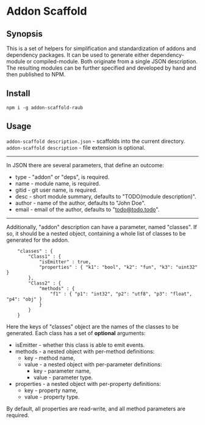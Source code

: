 # Addon Scaffold


## Synopsis

This is a set of helpers for simplification and standardization of addons and
dependency packages. It can be used to generate either dependency-module or
compiled-module. Both originate from a single JSON description. The resulting
modules can be further specified and developed by hand and then published to NPM.


## Install

`npm i -g addon-scaffold-raub`


## Usage

`addon-scaffold description.json` - scaffolds into the current directory.
`addon-scaffold description` - file extension is optional.


---

In JSON there are several parameters, that define an outcome:

* type - "addon" or "deps", is required.
* name - module name, is required.
* gitid - git user name, is required.
* desc - short module summary, defaults to "TODO(module description)".
* author - name of the author, defaults to "John Doe".
* email - email of the author, defaults to "todo@todo.todo".


---

Additionally, "addon" description can have a parameter, named "classes". If so,
it should be a nested object, containing a whole list of classes to be generated
for the addon.

```
	"classes" : {
		"Class1" : {
			"isEmitter" : true,
			"properties" : { "k1": "bool", "k2": "fun", "k3": "uint32" }
		},
		"Class2" : {
			"methods" : {
				"f1" : { "p1": "int32", "p2": "utf8", "p3": "float", "p4": "obj" }
			}
		}
	}
```

Here the keys of "classes" object are the names of the classes to be generated.
Each class has a set of **optional** arguments:

* isEmitter - whether this class is able to emit events.
* methods - a nested object with per-method definitions:
	* key - method name,
	* value - a nested object with per-parameter definitions:
		* key - parameter name,
		* value - parameter type.
* properties - a nested object with per-property definitions:
	* key - property name,
	* value - property type.

By default, all properties are read-write, and all method parameters are required.
